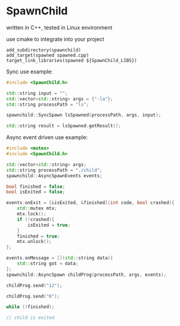 # SpawnChild

written in C++,
tested in Linux environment

use cmake to integrate into your project

```
add_subdirectory(spawnchild)
add_target(spawned spawned.cpp)
target_link_libraries(spawned ${SpawnChild_LIBS})
```

Sync use example:

```c++
#include <SpawnChild.h>

std::string input = "";
std::vector<std::string> args = {"-la"};
std::string processPath = "ls";

spawnchild::SyncSpawn lsSpawned(processPath, args, input);

std::string result = lsSpawned.getResult();
```

Async event driven use example:

```c++
#include <mutex>
#include <SpawnChild.h>

std::vector<std::string> args;
std::string processPath = "./child";
spawnchild::AsyncSpawnEvents events;

bool finished = false;
bool isExited = false;

events.onExit = [&isExited, &finished](int code, bool crashed){
    std::mutex mtx;
    mtx.lock();
    if (!crashed){
        isExited = true;
    }
    finished = true;
    mtx.unlock();
};

events.onMessage = [](std::string data){
    std::string got = data;
};
spawnchild::AsyncSpawn childProg(processPath, args, events);

childProg.send("12");

childProg.send("0");

while (!finished);

// child is exited

```